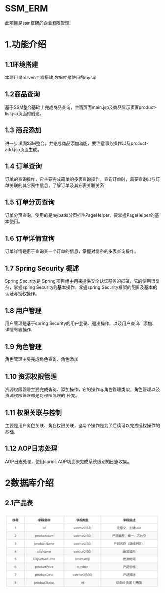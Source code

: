 # SSM_ERM
此项目是ssm框架的企业权限管理.



# 1.功能介绍

## 1.1环境搭建

本项目是maven工程搭建,数据库是使用的mysql

## 1.2商品查询

基于SSM整合基础上完成商品查询，主面页面main.jsp及商品显示页面product-list.jsp页面的创建。

## 1.3 商品添加
进一步巩固SSM整合，并完成商品添加功能，要注意事务操作以及product-add.jsp页面生成。
## 1.4 订单查询
订单的查询操作，它主要完成简单的多表查询操作，查询订单时，需要查询出与订单关联的其它表中信息，了解订单及其它表关联关系

## 1.5 订单分页查询
订单分页查询，使用的是mybatis分页插件PageHelper，要掌握PageHelper的基本使用。
## 1.6 订单详情查询
订单详情是用于查询某一个订单的信息，掌握对复杂的多表查询操作。
## 1.7 Spring Security 概述
Spring Security是 Spring 项目组中用来提供安全认证服务的框架，它的使用很复杂，掌握spring Security的基本操作，掌握spring Security框架的配置及基本的认证与授权操作。

## 1.8 用户管理

用户管理是基于spring Security的用户登录、退出操作。以及用户查询、添加、详情有等操作.

## 1.9 角色管理

角色管理主要完成角色查询、角色添加

## 1.10 资源权限管理

资源权限管理主要完成查询、添加操作，它的操作与角色管理类似，角色管理以及资源权限管理都是对权限管理的
补充。

## 1.11 权限关联与控制

主要是用户角色关联、角色权限关联，这两个操作是为了后续可以完成授权操作的基础.

## 1.12 AOP日志处理

AOP日志处理，使用spring AOP切面来完成系统级别的日志收集。

# 2数据库介绍

## 2.1产品表
![](https://raw.githubusercontent.com/krislinzhao/IMGcloud/master/img/20200109204844.png)

